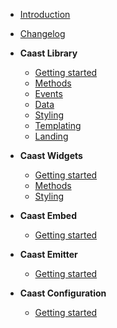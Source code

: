 - [Introduction](/)
- [Changelog](CHANGELOG.md)
- **Caast Library**

  - [Getting started](library/README.md)
  - [Methods](library/methods.md)
  - [Events](library/events.md)
  - [Data](library/data.md)
  - [Styling](library/style.md)
  - [Templating](library/template.md)
  - [Landing](library/landing.md)

- **Caast Widgets**

  - [Getting started](widgets/README.md)
  - [Methods](widgets/methods.md)
  - [Styling](widgets/style.md)

- **Caast Embed**

  - [Getting started](embed/README.md)

- **Caast Emitter**

  - [Getting started](emitter/README.md)

- **Caast Configuration**

  - [Getting started](configuration/README.md)
